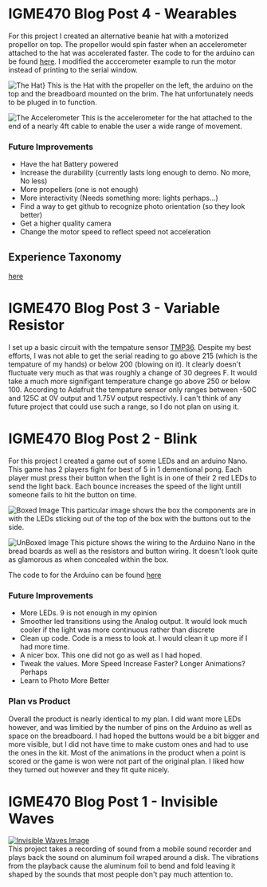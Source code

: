 # IGME470 Blog Post 4 - Wearables
For this project I created an alternative beanie hat with a motorized propellor on top. The propellor would spin faster when an accelerometer attached to the hat was accelerated faster. The code to for the arduino can be found [here](https://github.com/BrokenScience/IGME470/blob/master/Projects/Wearables.ino). I modified the acccerometer example to run the motor instead of printing to the serial window.
 
![The Hat}](https://github.com/BrokenScience/IGME470/blob/master/Images/Wearables/Hat.jpg)
This is the Hat with the propeller on the left, the arduino on the top and the breadboard mounted on the brim. The hat unfortunately needs to be pluged in to function.
 
![The Accelerometer](https://github.com/BrokenScience/IGME470/blob/master/Images/Wearables/Accelerometer.jpg)
This is the accelerometer for the hat attached to the end of a nearly 4ft cable to enable the user a wide range of movement.
 
### Future Improvements
- Have the hat Battery powered
- Increase the durability (currently lasts long enough to demo. No more, No less)
- More propellers (one is not enough)
- More interactivity (Needs something more: lights perhaps...)
- Find a way to get github to recognize photo orientation (so they look better)
- Get a higher quality camera
- Change the motor speed to reflect speed not acceleration
 
## Experience Taxonomy
[here](https://github.com/BrokenScience/IGME470/blob/master/Other/ExperienceTaxonomy.xlsx)
 
# IGME470 Blog Post 3 - Variable Resistor
I set up a basic circuit with the tempature sensor [TMP36](https://www.adafruit.com/product/165?gclid=EAIaIQobChMIsdXDwLup2QIVCYrICh3CRAAwEAQYAyABEgLHNfD_BwE). Despite my best efforts, I was not able to get the serial reading to go above 215 (which is the tempature of my hands) or below 200 (blowing on it). It clearly doesn't fluctuate very much as that was roughly a change of 30 degrees F. It would take a much more signifigant temperature change go above 250 or below 100. According to Adafruit the tempature sensor only ranges between -50C and 125C at 0V output and 1.75V output respectivly. I can't think of any future project that could use such a range, so I do not plan on using it.
 
# IGME470 Blog Post 2 - Blink
For this project I created a game out of some LEDs and an arduino Nano. This game has 2 players fight for best of 5 in 1 dementional pong. Each player must press their button when the light is in one of their 2 red LEDs to send the light back. Each bounce increases the speed of the light untill someone fails to hit the button on time.
 
![Boxed Image](https://github.com/BrokenScience/IGME470/blob/master/Images/Blink/BlinkBox.jpg)
This particular image shows the box the components are in with the LEDs sticking out of the top of the box with the buttons out to the side.
 
![UnBoxed Image](https://github.com/BrokenScience/IGME470/blob/master/Images/Blink/BlinkUnBox.jpg)
This picture shows the wiring to the Arduino Nano in the bread boards as well as the resistors and button wiring. It doesn't look quite as glamorous as when concealed within the box.
 
The code to for the Arduino can be found [here](https://github.com/BrokenScience/IGME470/blob/master/Projects/Blink.ino)

### Future Improvements
- More LEDs. 9 is not enough in my opinion
- Smoother led transitions using the Analog output. It would look much cooler if the light was more continuous rather than discrete
- Clean up code. Code is a mess to look at. I would clean it up more if I had more time.
-  A nicer box. This one did not go as well as I had hoped.
- Tweak the values. More Speed Increase Faster? Longer Animations? Perhaps
- Learn to Photo More Better
 
 ### Plan vs Product
 Overall the product is nearly identical to my plan. I did want more LEDs however, and was limitied by the number of pins on the Arduino as well as space on the breadboard. I had hoped the buttons would be a bit bigger and more visible, but I did not have time to make custom ones and had to use the ones in the kit. Most of the animations in the product when a point is scored or the game is won were not part of the original plan. I liked how they turned out however and they fit quite nicely.
 
# IGME470 Blog Post 1 - Invisible Waves
[![Invisible Waves Image](https://i.vimeocdn.com/filter/overlay?src0=https%3A%2F%2Fi.vimeocdn.com%2Fvideo%2F665004012_1280x720.jpg&src1=https%3A%2F%2Ff.vimeocdn.com%2Fimages_v6%2Fshare%2Fplay_icon_overlay.png)](https://vimeo.com/241423111)\
This project takes a recording of sound from a mobile sound recorder and plays back the sound on aluminum foil wraped around a disk. The vibrations from the playback cause the aluminum foil to bend and fold leaving it shaped by the sounds that most people don't pay much attention to.
